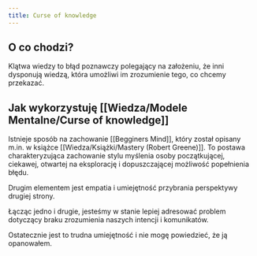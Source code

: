 ```yaml
---
title: Curse of knowledge
---
```


## O co chodzi? 
Klątwa wiedzy to błąd poznawczy polegający na założeniu, że inni dysponują wiedzą, która umożliwi im zrozumienie tego, co chcemy przekazać.

## Jak wykorzystuję [[Wiedza/Modele Mentalne/Curse of knowledge]]
Istnieje sposób na zachowanie [[Begginers Mind]], który został opisany m.in. w książce [[Wiedza/Książki/Mastery (Robert Greene)]]. To postawa charakteryzująca zachowanie stylu myślenia osoby początkującej, ciekawej, otwartej na eksplorację i dopuszczającej możliwość popełnienia błędu. 

Drugim elementem jest empatia i umiejętność przybrania perspektywy drugiej strony. 

Łącząc jedno i drugie, jesteśmy w stanie lepiej adresować problem dotyczący braku zrozumienia naszych intencji i komunikatów. 

Ostatecznie jest to trudna umiejętność i nie mogę powiedzieć, że ją opanowałem.
 
